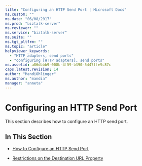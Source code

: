 ```yaml
---
title: "Configuring an HTTP Send Port | Microsoft Docs"
ms.custom: ""
ms.date: "06/08/2017"
ms.prod: "biztalk-server"
ms.reviewer: ""
ms.service: "biztalk-server"
ms.suite: ""
ms.tgt_pltfrm: ""
ms.topic: "article"
helpviewer_keywords: 
  - "HTTP adapters, send ports"
  - "configuring [HTTP adapters], send ports"
ms.assetid: a86dbbb9-008b-4f59-b390-5447ffe9c87c
caps.latest.revision: 14
author: "MandiOhlinger"
ms.author: "mandia"
manager: "anneta"
---
```

# Configuring an HTTP Send Port
This section describes how to configure an HTTP send port.  
  
## In This Section  
  
-   [How to Configure an HTTP Send Port](../core/how-to-configure-an-http-send-port.md)  
  
-   [Restrictions on the Destination URL Property](../core/restrictions-on-the-destination-url-property.md)